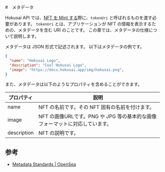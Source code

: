 #　メタデータ

Hokusai API では、[NFT を Mint する](nft/mint)際に、`tokenUri` と呼ばれるものを渡す必要があります。
`tokenUri` とは、アプリケーションが NFT の情報を表示するための、メタデータを含む URI のことです。
この章では、メタデータの仕様について説明します。

メタデータは JSON 形式で記述されます。
以下はメタデータの例です。
```json
{
  "name": "Hokusai Logo",
  "description": "Cool Hokusai Logo", 
  "image": "https://docs.hokusai.app/img/hokusai.png", 
}
```

また、メタデータは以下のようなプロパティを含めることができます。

|プロパティ|説明|
|--|--|
|name|NFT の名前です。その NFT 固有の名前を付けます。|
|image|NFT の画像URLです。PNG や JPG 等の基本的な画像フォーマットに対応しています。|
|description|NFT の説明です。|

## 参考
- [Metadata Standards | OpenSea](https://docs.opensea.io/docs/metadata-standards)